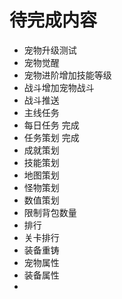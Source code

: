 # 待完成内容
- 宠物升级测试
- 宠物觉醒
- 宠物进阶增加技能等级
- 战斗增加宠物战斗
- 战斗推送
- 主线任务
- 每日任务 完成
- 任务策划 完成
- 成就策划
- 技能策划
- 地图策划
- 怪物策划
- 数值策划
- 限制背包数量
- 排行
- 关卡排行
- 装备重铸
- 宠物属性
- 装备属性
- 
